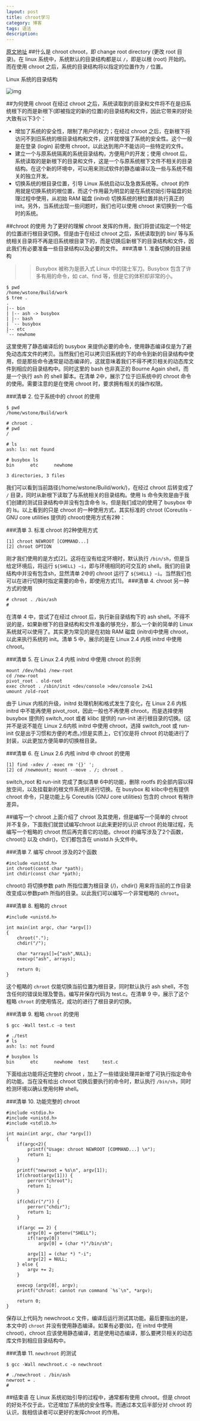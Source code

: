 ```yaml
---
layout: post
title: chroot学习
category: 博客
tags: 语法
description: 
---
```

[原文地址](http://www.ibm.com/developerworks/cn/linux/l-cn-chroot/#ibm-pcon)
##什么是 chroot
chroot，即 change root directory (更改 root 目录)。在 linux 系统中，系统默认的目录结构都是以 `/`，即是以根 (root) 开始的。而在使用 chroot 之后，系统的目录结构将以指定的位置作为 `/` 位置。

Linux 系统的目录结构
 
![img](http://www.ibm.com/developerworks/cn/linux/l-cn-chroot/directory2.jpg)

##为何使用 chroot
在经过 chroot 之后，系统读取到的目录和文件将不在是旧系统根下的而是新根下(即被指定的新的位置)的目录结构和文件，因此它带来的好处大致有以下3个：

*   增加了系统的安全性，限制了用户的权力；在经过 chroot 之后，在新根下将访问不到旧系统的根目录结构和文件，这样就增强了系统的安全性。这个一般是在登录 (login) 前使用 chroot，以此达到用户不能访问一些特定的文件。
*   建立一个与原系统隔离的系统目录结构，方便用户的开发；使用 chroot 后，系统读取的是新根下的目录和文件，这是一个与原系统根下文件不相关的目录结构。在这个新的环境中，可以用来测试软件的静态编译以及一些与系统不相关的独立开发。
*   切换系统的根目录位置，引导 Linux 系统启动以及急救系统等。chroot 的作用就是切换系统的根位置，而这个作用最为明显的是在系统初始引导磁盘的处理过程中使用，从初始 RAM 磁盘 (initrd) 切换系统的根位置并执行真正的 init。另外，当系统出现一些问题时，我们也可以使用 chroot 来切换到一个临时的系统。

##chroot 的使用
为了更好的理解 chroot 发挥的作用，我们将尝试指定一个特定的位置进行根目录切换。但是由于在经过 chroot 之后，系统读取到的 bin/ 等与系统相关目录将不再是旧系统根目录下的，而是切换后新根下的目录结构和文件，因此我们有必要准备一些目录结构以及必要的文件。
###清单 1. 准备切换的目录结构
>>Busybox 被称为是嵌入式 Linux 中的瑞士军刀。Busybox 包含了许多有用的命令，如 cat、find 等，但是它的体积却非常的小。

    $ pwd
    /home/wstone/Build/work
    $ tree .
    .
    |-- bin
    | |-- ash -> busybox
    | |-- bash
    | `-- busybox
    |-- etc
    `-- newhome
这里使用了静态编译后的 busybox 来提供必要的命令，使用静态编译仅是为了避免动态库文件的拷贝。当然我们也可以拷贝旧系统的下的命令到新的目录结构中使用，但是那些命令通常是动态编译的，这就意味着我们不得不拷贝相关的动态库文件到相应的目录结构中。同时这里的 bash 也非真正的 Bourne Again shell，而是一个执行 ash 的 shell 脚本。在清单 2中，展示了位于旧系统中的 chroot 命令的使用。需要注意的是在使用 chroot 时，要求拥有相关的操作权限。

###清单 2. 位于系统中的 chroot 的使用

    $ pwd
    /home/wstone/Build/work
    
    # chroot .
    # pwd
    /
    
    # ls
    ash: ls: not found
    
    # busybox ls
    bin      etc      newhome
    
    3 directories, 3 files


我们可以看到当前路径(/home/wstone/Build/work/)，在经过 chroot 后转变成了 `/` 目录，同时从新根下读取了与系统相关的目录结构。使用 ls 命令失败是由于我们创建的测试目录结构中并没有包含命令 ls，但是我们成功的使用了 busybox 中的 ls。以上看到的只是 chroot 的一种使用方式，其实标准的 chroot (Coreutils - GNU core utilities 提供的 chroot)使用方式有2种：

###清单 3. 标准 chroot 的2种使用方式

    [1] chroot NEWROOT [COMMAND...]
    [2] chroot OPTION


刚才我们使用的是方式[2]。这将在没有给定环境时，默认执行 `/bin/sh`，但是当给定环境后，将运行 `${SHELL} –i`，即与环境相同的可交互的 shell。我们的目录结构中并没有包含sh，显然清单 2中的 chroot 运行了 `${SHELL} –i`。当然我们也可以在进行切换时指定需要的命令，即使用方式[1]。
###清单 4. chroot 另一种方式的使用

    # chroot . /bin/ash
    # 
在清单 4 中，尝试了在经过 chroot 后，执行新目录结构下的 ash shell。不得不说的是，如果新根下的目录结构和文件准备的够充分，那么一个新的简单的 Linux 系统就可以使用了。其实更为常见的是在初始 RAM 磁盘 (initrd)中使用 chroot，以此来执行系统的 init。清单 5 中，展示的是在 Linux 2.4 内核 initrd 中使用 chroot。

###清单 5. 在 Linux 2.4 内核 initrd 中使用 chroot 的示例

    mount /dev/hda1 /new-root
    cd /new-root
    pivot_root . old-root
    exec chroot . /sbin/init <dev/console >dev/console 2>&1
    umount /old-root


由于 Linux 内核的升级，initrd 处理机制和格式发生了变化，在 Linux 2.6 内核 initrd 中不能再使用 pivot_root，因此一般也不再使用 chroot，而是选择使用 busybox 提供的 switch_root 或者 klibc 提供的 run-init 进行根目录的切换。(这并不是说不能在 Linux 2.6内核 initrd 中使用 chroot，选择 switch_root 或 run-init 仅是出于习惯和方便的考虑。)但是实质上，它们仅是将 chroot 的功能进行了封装，以此更加方便简单的切换根目录。

###清单 6. 在 Linux 2.6 内核 initrd 中 chroot 的使用

    [1] find -xdev / -exec rm '{}' ';
    [2] cd /newmount; mount --move . /; chroot .


switch_root 和 run-init 完成了类似清单 6中的功能，删除 rootfs 的全部内容以释放空间，以及挂载新的根文件系统并进行切换。在 busybox 和 klibc中也有提供 chroot 命令，只是功能上与 Coreutils (GNU core utilities) 包含的 chroot 有稍许差异。

##编写一个 chroot
上面介绍了 chroot 及其使用，但是编写一个简单的 chroot 并不复杂，下面我们就尝试编写chroot 以此来更好的认识 chroot 的处理过程，先编写一个粗略的 chroot 然后再完善它的功能。chroot 的编写涉及了2个函数，chroot() 以及 chdir()，它们都包含在 unistd.h 头文件中。

###清单 7. 编写 chroot 涉及的2个函数

    #include <unistd.h>
    int chroot(const char *path);
    int chdir(const char *path);

chroot() 将切换参数 path 所指位置为根目录 (/)，chdir() 用来将当前的工作目录改变成以参数path 所指的目录。以此我们可以编写一个非常粗略的 `chroot`。

###清单 8. 粗略的 `chroot`

    #include <unistd.h>
    
    int main(int argc, char *argv[])
    {
        chroot(".");
        chdir("/");
    
        char *arrays[]={"ash",NULL};
        execvp("ash", arrays);
    
        return 0;
    }


这个粗略的 `chroot` 仅能切换当前位置为根目录，同时默认执行 ash shell，不包含任何的错误处理及警告。编写并保存代码为 test.c。在清单 9 中，展示了这个粗略 `chroot` 的使用情况，成功的进行了根目录的切换。

###清单 9. 粗略 `chroot` 的使用

    $ gcc -Wall test.c -o test
    
    # ./test
    # ls
    ash: ls: not found
    
    # busybox ls
    bin      etc      newhome  test     test.c
    

下面给出功能将近完整的 chroot ，加上了一些错误处理并新增了可执行指定命令的功能。当在没有给出 chroot 切换后要执行的命令时，默认执行 `/bin/sh`，同时检测环境以确认使用何种 shell。

###清单 10. 功能完整的 chroot

    #include <stdio.h>
    #include <unistd.h>
    #include <stdlib.h>
    
    int main(int argc, char *argv[])
    {
        if(argc<2){
            printf("Usage: chroot NEWROOT [COMMAND...] \n");
            return 1;
        }
    
        printf("newroot = %s\n", argv[1]);
        if(chroot(argv[1])) {
            perror("chroot");
            return 1;
        }
    
        if(chdir("/")) {
            perror("chdir");
            return 1;
        }
    
        if(argc == 2) {
            argv[0] = getenv("SHELL");
            if(!argv[0])
                argv[0] = (char *)"/bin/sh";
    
            argv[1] = (char *) "-i";
            argv[2] = NULL;
        } else {
            argv += 2;
        }
    
        execvp (argv[0], argv);
        printf("chroot: cannot run command `%s`\n", *argv);
    
        return 0;
    }
    

保存以上代码为 newchroot.c 文件，编译后运行测试其功能。最后要指出的是，本文中的 `chroot` 并没有使用静态编译。如果有必要(如，在 initrd 中使用 chroot)，chroot 应该使用静态编译，若是使用动态编译，那么要拷贝相关的动态库文件到相应目录结构中。

###清单 11. `newchroot` 的测试

    $ gcc -Wall newchroot.c -o newchroot
    
    # ./newchroot . /bin/ash
    newroot = .
    #

##结束语
在 Linux 系统初始引导的过程中，通常都有使用 chroot。但是 chroot 的好处不仅于此，它还增加了系统的安全性等。而通过本文后半部分对 chroot 的认识，我相信读者可以更好的发挥chroot 的作用。